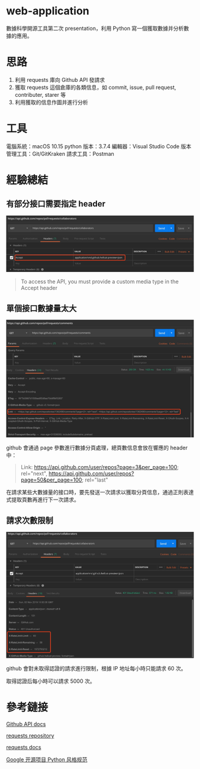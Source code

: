# web-application

數據科學開源工具第二次 presentation，利用 Python 寫一個獲取數據并分析數據的應用。

# 思路

1. 利用 requests 庫向 Github API 發請求
2. 獲取 requests 這個倉庫的各類信息，如 commit, issue, pull request, contributer, starer 等
3. 利用獲取的信息作圖并進行分析

# 工具

電腦系統：macOS 10.15
python 版本：3.7.4
編輯器：Visual Studio Code
版本管理工具：Git/GitKraken
請求工具：Postman

# 經驗總結

## 有部分接口需要指定 header

![require-header.jpg](material/require-header.jpg)

> To access the API, you must provide a custom media type in the Accept header

## 單個接口數據量太大

![pagination.jpg](material/pagination.jpg)

github 會通過 page 參數進行數據分頁處理，總頁數信息會放在響應的 header 中：

> Link: <https://api.github.com/user/repos?page=3&per_page=100>; rel="next",
>   <https://api.github.com/user/repos?page=50&per_page=100>; rel="last"

在請求某些大數據量的接口時，要先發送一次請求以獲取分頁信息，通過正則表達式提取頁數再進行下一次請求。

## 請求次數限制

![unauthenticated-request.jpg](material/unauthenticated-request.jpg)

github 會對未取得認證的請求進行限制，根據 IP 地址每小時只能請求 60 次。

取得認證后每小時可以請求 5000 次。

# 參考鏈接

[Github API docs](https://developer.github.com/v3/)

[requests repository](https://github.com/psf/requests)

[requests docs](https://requests.readthedocs.io)

[Google 开源项目 Python 风格规范](https://zh-google-styleguide.readthedocs.io/en/latest/google-python-styleguide/python_style_rules)